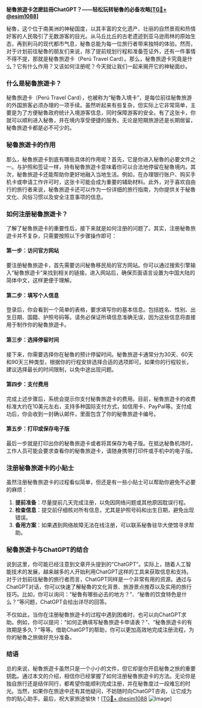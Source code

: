 **秘魯旅遊卡怎麽註冊ChatGPT？——轻松玩转秘魯的必备攻略[[TG💪+ @esim1088](https://t.me/s/esim1088)]**

秘魯，这个位于南美洲的神秘国度，以其丰富的文化遗产、壮丽的自然景观和热情好客的人民吸引了无数游客的目光。从马丘比丘的古老遗迹到亚马逊雨林的原始生态，再到利马的现代都市气息，秘魯总能为每一位旅行者带来独特的体验。然而，对于计划前往秘魯的朋友们来说，除了提前规划行程和准备签证外，还有一件事情不得不提，那就是秘魯旅遊卡（Perú Travel Card）。那么，秘魯旅遊卡究竟是什么？它有什么作用？又该如何注册呢？今天就让我们一起来揭开它的神秘面纱。

### 什么是秘魯旅遊卡？

秘魯旅遊卡（Perú Travel Card），也被称为“秘魯入境卡”，是每位前往秘魯旅游的外国旅客必须办理的一项手续。虽然听起来有些复杂，但实际上它非常简单，主要是为了方便秘魯政府统计入境游客信息，同时保障游客的安全。有了这张卡，你就可以顺利进入秘魯，并在境内享受便捷的服务。无论是短期旅游还是长期居留，秘魯旅遊卡都是必不可少的。

### 秘魯旅遊卡的作用

那么，秘魯旅遊卡到底有哪些具体的作用呢？首先，它是你进入秘魯的必要文件之一。与护照和签证一样，持有秘魯旅遊卡意味着你可以合法地停留在秘魯境内。其次，秘魯旅遊卡还能帮助你更好地融入当地生活。例如，在办理银行账户、购买手机卡或申请工作许可时，这张卡可能会成为重要的辅助材料。此外，对于喜欢自由行的旅行者来说，秘魯旅遊卡还可以作为一份详细的旅行指南，为你提供关于秘魯文化、风俗习惯以及安全注意事项的信息。

### 如何注册秘魯旅遊卡？

了解了秘魯旅遊卡的重要性后，接下来就是如何注册的问题了。其实，注册秘魯旅遊卡并不复杂，只需要按照以下步骤操作即可：

#### 第一步：访问官方网站

要注册秘魯旅遊卡，首先需要访问秘魯移民局的官方网站。你可以通过搜索引擎输入“秘魯旅遊卡”来找到相关的链接。进入网站后，确保页面语言设置为中国大陆的简体中文，这样更便于理解。

#### 第二步：填写个人信息

登录后，你会看到一个简单的表格，要求填写你的基本信息。包括姓名、性别、出生日期、国籍、护照号码等。请务必保证所填信息准确无误，因为这些信息将直接用于制作你的秘魯旅遊卡。

#### 第三步：选择停留时间

接下来，你需要选择你在秘魯的预计停留时间。秘魯旅遊卡通常分为30天、60天和90天三种类型，根据你的行程安排选择合适的选项即可。如果你的行程较长，建议选择最长的时间限制，以免中途出现问题。

#### 第四步：支付费用

完成上述步骤后，系统会提示你支付秘魯旅遊卡的费用。目前，秘魯旅遊卡的收费标准大约在10美元左右，支持多种国际支付方式，如信用卡、PayPal等。支付成功后，你会收到一封确认邮件，里面包含了你的秘魯旅遊卡编号。

#### 第五步：打印或保存电子版

最后一步就是打印出你的秘魯旅遊卡或者将其保存为电子版。在抵达秘魯机场时，工作人员可能会要求查看你的秘魯旅遊卡，请随身携带打印件或手机中的电子版。

### 注册秘魯旅遊卡的小贴士

虽然注册秘魯旅遊卡的过程看似简单，但还是有一些小贴士可以帮助你避免不必要的麻烦：

1. **提前准备**：尽量提前几天完成注册，以免因网络问题或其他原因耽误行程。
2. **检查信息**：提交前仔细核对所有信息，尤其是护照号码和出生日期，避免出现错误。
3. **备用方案**：如果遇到网络故障无法在线注册，可以联系秘魯驻华大使馆寻求帮助。

### 秘魯旅遊卡与ChatGPT的结合

说到这里，你可能已经注意到文章开头提到的“ChatGPT”。实际上，随着人工智能技术的发展，越来越多的人开始利用ChatGPT这样的工具来获取信息和支持。对于计划前往秘魯的旅行者而言，ChatGPT同样是一个非常有用的资源。通过与ChatGPT对话，你可以快速了解秘魯的文化背景、旅游景点推荐以及实用的旅行技巧。比如，你可以询问：“秘魯有哪些必去的地方？”、“秘魯的饮食特色是什么？”等问题，ChatGPT会给出详尽的回答。

不仅如此，当你在注册秘魯旅遊卡的过程中遇到困难时，也可以向ChatGPT求助。例如，你可以提问：“如何正确填写秘魯旅遊卡申请表？”、“秘魯旅遊卡的有效期是多久？”等等。借助ChatGPT的帮助，你可以更加高效地完成注册流程，为你的秘魯之旅做好充分准备。

### 结语

总的来说，秘魯旅遊卡虽然只是一个小小的文件，但它却是你开启秘魯之旅的重要钥匙。通过本文的介绍，相信你已经掌握了如何注册秘魯旅遊卡的方法。无论你是独自旅行还是结伴同行，都希望你能顺利完成注册，并在秘魯度过一段难忘的时光。当然，如果你在旅途中还有其他疑问，不妨随时向ChatGPT咨询，让它成为你的贴心助手。最后，祝大家旅途愉快！[[TG💪+ @esim1088](https://t.me/s/esim1088) ![Image](https://i.postimg.cc/4NQfJmqS/Snipaste-2025-05-13-00-14-12.png)]
